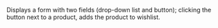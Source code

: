 Displays a form with two fields (drop-down list and button); clicking the button next to a product, adds the product to wishlist.
